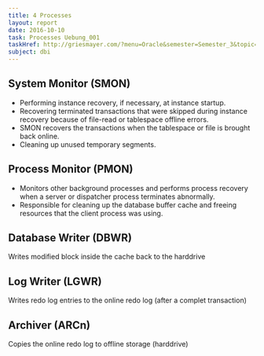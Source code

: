 ```yaml
---
title: 4 Processes
layout: report
date: 2016-10-10
task: Processes Uebung_001
taskHref: http://griesmayer.com/?menu=Oracle&semester=Semester_3&topic=04_Processes
subject: dbi
---
```

## System Monitor (SMON)
- Performing instance recovery, if necessary, at instance startup.
- Recovering terminated transactions that were skipped during instance recovery because of file-read or tablespace offline errors.
- SMON recovers the transactions when the tablespace or file is brought back online.
- Cleaning up unused temporary segments.

## Process Monitor (PMON)
- Monitors other background processes and performs process recovery when a server or dispatcher process terminates abnormally.
- Responsible for cleaning up the database buffer cache and freeing resources that the client process was using.

## Database Writer (DBWR)
Writes modified block inside the cache back to the harddrive

## Log Writer (LGWR)
Writes redo log entries to the online redo log (after a complet transaction)

## Archiver (ARCn)
Copies the online redo log to offline storage (harddrive)
